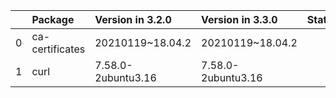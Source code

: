 <!-- markdown-link-check-disable -->

|    | Package         | Version in 3.2.0   | Version in 3.3.0   | Status   |
|---:|:----------------|:-------------------|:-------------------|:---------|
|  0 | ca-certificates | 20210119~18.04.2   | 20210119~18.04.2   |          |
|  1 | curl            | 7.58.0-2ubuntu3.16 | 7.58.0-2ubuntu3.16 |          |